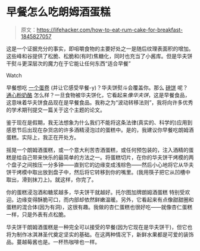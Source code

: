 # 早餐怎么吃朗姆酒蛋糕

> 原文：<https://lifehacker.com/how-to-eat-rum-cake-for-breakfast-1845827057>

这是一个证据充分的事实，即咀嚼食物的主要好处之一是随后纹理表面积的增加。这些峰和谷提供了松脆、松脆和(有时)焦糖化，同时也充当了小酱库。但是华夫饼干熨斗更深层次的魔力在于它能让任何东西“适合早餐”

Watch

早餐想吃 [一个蛋卷](https://lifehacker.com/we-re-waffling-egg-rolls-for-breakfast-because-why-not-1844667126) (并让它感受早餐-y)？华夫饼熨斗会覆盖你。那么 [磅饼](https://skillet.lifehacker.com/you-should-waffle-slices-of-frozen-pound-cake-1844357285) 呢？ [通心粉奶酪](https://skillet.lifehacker.com/you-should-waffle-leftover-mac-and-cheese-1842567738) 怎么样？一旦食物被华夫饼化，它看起来*像华夫饼*，这是早餐食品，这意味着华夫饼食品现在是早餐食品。我称之为“波动转移法则”，我将向许多优秀的学术期刊提交一篇关于这个主题的论文。

鉴于现在是假期，我无法想象为什么我们不能将这条法律(真实的、科学的)应用到感恩节后出现在杂货店的许多酒精浸泡过的蛋糕中。是的，我建议你早餐吃朗姆酒蛋糕。实际上，我正在开处方。

摇晃一个朗姆酒蛋糕，或一个意大利苦杏酒蛋糕，或任何预包装的，注入酒精的蛋糕是给自己带来快乐的最简单的方法之一。将蛋糕切片，在你的华夫饼干烤模的两个盘子之间按压一分多钟——直到它的边缘变成浅棕色——然后小心地将它从华夫饼干烤模中取出放到盘子中，然后将它转移到你的嘴里。(我用筷子把它从凹槽中取出，滑到抹刀上)。就这样，你完了。

你的蛋糕浸泡酒和糖浆越多，华夫饼干就越好。托尔图加牌朗姆酒蛋糕 特别受欢迎。边缘变得酥脆可口，而内部却依然鲜嫩温暖。另外，它看起来有点像甜甜圈和蛋糕的混合体(因为有洞)，这很有趣。我做的杏仁蛋糕也很好吃——就像杏仁蛋糕一样，只是外表有点松脆。

华夫饼干朗姆酒蛋糕是一种完全可以接受的早餐(因为它现在是华夫饼干)，但它也将为制作冰淇淋圣代奠定坚实的基础。在这两种情况下，新鲜水果都是可爱的装饰品。蔓越莓酱也是。一杯热咖啡也一样。